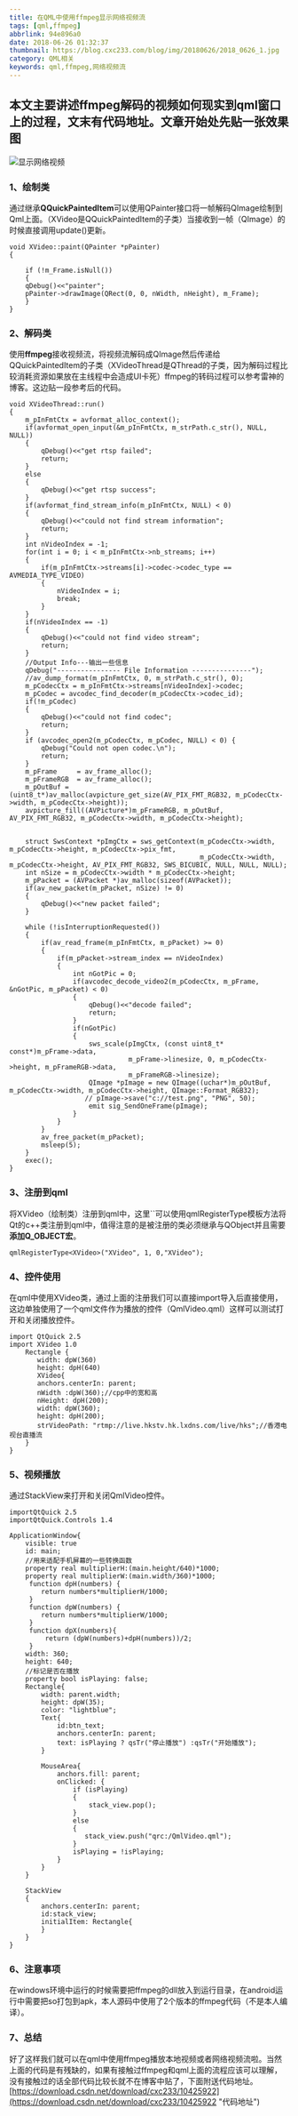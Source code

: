 ```yaml
---
title: 在QML中使用ffmpeg显示网络视频流
tags: [qml,ffmpeg]
abbrlink: 94e896a0
date: 2018-06-26 01:32:37
thumbnail: https://blog.cxc233.com/blog/img/20180626/2018_0626_1.jpg
category: QML相关
keywords: qml,ffmpeg,网络视频流
---
```


## 本文主要讲述ffmpeg解码的视频如何现实到qml窗口上的过程，文末有代码地址。文章开始处先贴一张效果图 ##

![显示网络视频](/blog/img/20180626/2018_0626_1.jpg)  

### 1、绘制类 ###
通过继承**QQuickPaintedItem**可以使用QPainter接口将一帧解码QImage绘制到Qml上面。（XVideo是QQuickPaintedItem的子类）当接收到一帧（QImage）的时候直接调用update()更新。

	void XVideo::paint(QPainter *pPainter)  
	{  
	  
		if (!m_Frame.isNull())  
		{  
		qDebug()<<"painter";  
		pPainter->drawImage(QRect(0, 0, nWidth, nHeight), m_Frame);  
		}  
	}  
<!--more-->
### 2、解码类 ###

使用**ffmpeg**接收视频流，将视频流解码成QImage然后传递给QQuickPaintedItem的子类（XVideoThread是QThread的子类，因为解码过程比较消耗资源如果放在主线程中会造成UI卡死）ffmpeg的转码过程可以参考雷神的博客。这边贴一段参考后的代码。

	void XVideoThread::run()  
	{  
	    m_pInFmtCtx = avformat_alloc_context();  
	    if(avformat_open_input(&m_pInFmtCtx, m_strPath.c_str(), NULL, NULL))  
	    {  
	        qDebug()<<"get rtsp failed";  
	        return;  
	    }  
	    else  
	    {  
	        qDebug()<<"get rtsp success";  
	    }  
	    if(avformat_find_stream_info(m_pInFmtCtx, NULL) < 0)  
	    {  
	        qDebug()<<"could not find stream information";  
	        return;  
	    }  
	    int nVideoIndex = -1;  
	    for(int i = 0; i < m_pInFmtCtx->nb_streams; i++)  
	    {  
	        if(m_pInFmtCtx->streams[i]->codec->codec_type == AVMEDIA_TYPE_VIDEO)  
	        {  
	            nVideoIndex = i;  
	            break;  
	        }  
	    }  
	    if(nVideoIndex == -1)  
	    {  
	        qDebug()<<"could not find video stream";  
	        return;  
	    }  
	    //Output Info---输出一些信息  
	    qDebug("---------------- File Information ---------------");  
	    //av_dump_format(m_pInFmtCtx, 0, m_strPath.c_str(), 0);  
	    m_pCodecCtx = m_pInFmtCtx->streams[nVideoIndex]->codec;  
	    m_pCodec = avcodec_find_decoder(m_pCodecCtx->codec_id);  
	    if(!m_pCodec)  
	    {  
	        qDebug()<<"could not find codec";  
	        return;  
	    }  
	    if (avcodec_open2(m_pCodecCtx, m_pCodec, NULL) < 0) {  
	        qDebug("Could not open codec.\n");  
	        return;  
	    }  
	    m_pFrame     = av_frame_alloc();  
	    m_pFrameRGB  = av_frame_alloc();  
	    m_pOutBuf = (uint8_t*)av_malloc(avpicture_get_size(AV_PIX_FMT_RGB32, m_pCodecCtx->width, m_pCodecCtx->height));  
	    avpicture_fill((AVPicture*)m_pFrameRGB, m_pOutBuf, AV_PIX_FMT_RGB32, m_pCodecCtx->width, m_pCodecCtx->height);  
	  
	  
	    struct SwsContext *pImgCtx = sws_getContext(m_pCodecCtx->width, m_pCodecCtx->height, m_pCodecCtx->pix_fmt,  
	                                                m_pCodecCtx->width, m_pCodecCtx->height, AV_PIX_FMT_RGB32, SWS_BICUBIC, NULL, NULL, NULL);  
	    int nSize = m_pCodecCtx->width * m_pCodecCtx->height;  
	    m_pPacket = (AVPacket *)av_malloc(sizeof(AVPacket));  
	    if(av_new_packet(m_pPacket, nSize) != 0)  
	    {  
	        qDebug()<<"new packet failed";  
	    }  
	  
	    while (!isInterruptionRequested())  
	    {  
	        if(av_read_frame(m_pInFmtCtx, m_pPacket) >= 0)  
	        {  
	            if(m_pPacket->stream_index == nVideoIndex)  
	            {  
	                int nGotPic = 0;  
	                if(avcodec_decode_video2(m_pCodecCtx, m_pFrame, &nGotPic, m_pPacket) < 0)  
	                {  
	                    qDebug()<<"decode failed";  
	                    return;  
	                }  
	                if(nGotPic)  
	                {  
	                    sws_scale(pImgCtx, (const uint8_t* const*)m_pFrame->data,  
	                              m_pFrame->linesize, 0, m_pCodecCtx->height, m_pFrameRGB->data,  
	                              m_pFrameRGB->linesize);  
	                    QImage *pImage = new QImage((uchar*)m_pOutBuf, m_pCodecCtx->width, m_pCodecCtx->height, QImage::Format_RGB32);  
	                   // pImage->save("c://test.png", "PNG", 50);  
	                    emit sig_SendOneFrame(pImage);  
	                }  
	            }  
	        }  
	        av_free_packet(m_pPacket);  
	        msleep(5);  
	    }  
	    exec();  
	}  

### 3、注册到qml ###

将XVideo（绘制类）注册到qml中，这里``可以使用qmlRegisterType模板方法将Qt的c++类注册到qml中，值得注意的是被注册的类必须继承与QObject并且需要**添加Q_OBJECT宏**。

	qmlRegisterType<XVideo>("XVideo", 1, 0,"XVideo");  

### 4、控件使用 ###

在qml中使用XVideo类，通过上面的注册我们可以直接import导入后直接使用，这边单独使用了一个qml文件作为播放的控件（QmlVideo.qml）这样可以测试打开和关闭播放控件。

	import QtQuick 2.5  
	import XVideo 1.0  
		Rectangle {  
		   width: dpW(360)  
		   height: dpH(640)  
		   XVideo{  
		   anchors.centerIn: parent;  
		   nWidth :dpW(360);//cpp中的宽和高  
		   nHeight: dpH(200);  
		   width: dpW(360);  
		   height: dpH(200);  
		   strVideoPath: "rtmp://live.hkstv.hk.lxdns.com/live/hks";//香港电视台直播流  
		}  	  
	}  

### 5、视频播放 ###
通过StackView来打开和关闭QmlVideo控件。

	importQtQuick 2.5  
	importQtQuick.Controls 1.4  
	  
	ApplicationWindow{  
	    visible: true  
	    id: main;  
	    //用来适配手机屏幕的一些转换函数  
	    property real multiplierH:(main.height/640)*1000;  
	    property real multiplierW:(main.width/360)*1000;  
	     function dpH(numbers) {  
	        return numbers*multiplierH/1000;  
	     }  
	     function dpW(numbers) {  
	        return numbers*multiplierW/1000;  
	     }  
	     function dpX(numbers){  
	         return (dpW(numbers)+dpH(numbers))/2;  
	     }  
	    width: 360;  
	    height: 640;  
	    //标记是否在播放  
	    property bool isPlaying: false;  
	    Rectangle{  
	        width: parent.width;  
	        height: dpW(35);  
	        color: "lightblue";  
	        Text{  
	            id:btn_text;  
	            anchors.centerIn: parent;  
	            text: isPlaying ? qsTr("停止播放") :qsTr("开始播放");  
	        }  
	  
	        MouseArea{  
	            anchors.fill: parent;  
	            onClicked: {  
	                if (isPlaying)  
	                {  
	                    stack_view.pop();  
	                }  
	                else  
	                {  
	                   stack_view.push("qrc:/QmlVideo.qml");  
	                }  
	                isPlaying = !isPlaying;  
	            }  
	        }  
	    }  
	  
	    StackView  
	    {  
	        anchors.centerIn: parent;  
	        id:stack_view;  
	        initialItem: Rectangle{  
	        }  
	    }  
	}  

### 6、注意事项 ###

在windows环境中运行的时候需要把ffmpeg的dll放入到运行目录，在android运行中需要把so打包到apk，本人源码中使用了2个版本的ffmpeg代码（不是本人编译）。

### 7、总结 ###

好了这样我们就可以在qml中使用ffmpeg播放本地视频或者网络视频流啦。当然上面的代码是有残缺的，如果有接触过ffmpeg和qml上面的流程应该可以理解，没有接触过的话全部代码比较长就不在博客中贴了，下面附送代码地址。
[https://download.csdn.net/download/cxc233/10425922](https://download.csdn.net/download/cxc233/10425922 "代码地址")

